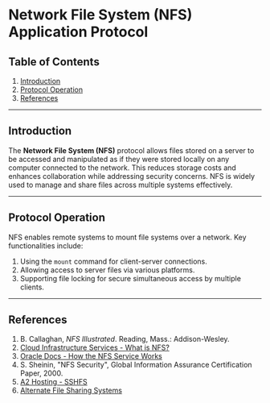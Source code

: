 # Network File System (NFS) Application Protocol

## Table of Contents
1. [Introduction](#introduction)
2. [Protocol Operation](#protocol-operation)
3. [References](#references)

---

## Introduction
The **Network File System (NFS)** protocol allows files stored on a server to be accessed and manipulated as if they were stored locally on any computer connected to the network. This reduces storage costs and enhances collaboration while addressing security concerns. NFS is widely used to manage and share files across multiple systems effectively.

---

## Protocol Operation
NFS enables remote systems to mount file systems over a network. Key functionalities include:
1. Using the `mount` command for client-server connections.
2. Allowing access to server files via various platforms.
3. Supporting file locking for secure simultaneous access by multiple clients.

---

## References
1. B. Callaghan, *NFS Illustrated*. Reading, Mass.: Addison-Wesley.
2. [Cloud Infrastructure Services - What is NFS?](https://cloudinfrastructureservices.co.uk/what-is-nfs-network-file-system-how-it-works)
3. [Oracle Docs - How the NFS Service Works](https://docs.oracle.com/cd/E19683-01/806-4076/6jd6amr0j/index.html)
4. S. Sheinin, "NFS Security", Global Information Assurance Certification Paper, 2000.
5. [A2 Hosting - SSHFS](https://www.a2hosting.com/kb/getting-started-guide/accessing-your-account/using-sshfs-secure-shell-filesystem)
6. [Alternate File Sharing Systems](http://ibgwww.colorado.edu/~lessem/psyc5112/usail/network/nfs/afss.html)
